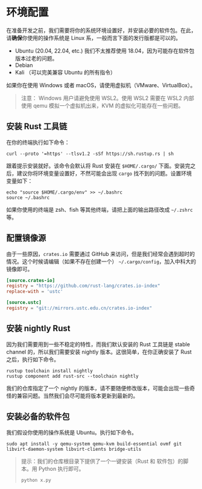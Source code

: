 # 环境配置

在准备开发之前，我们需要将你的系统环境设置好，并安装必要的软件包。在此，请**确保**你使用的操作系统是 Linux 系，一般而言下面的发行版都是可以的。

* Ubuntu (20.04, 22.04, etc.) 我们不太推荐使用 18.04，因为可能存在软件包版本过老的问题。
* Debian
* Kali （可以完美兼容 Ubuntu 的所有指令）

如果你在使用 Windows 或者 macOS，请使用虚拟机（VMware、VirtualBox）。

> 注意： Windows 用户请避免使用 WSL2。使用 WSL2 需要在 WSL2 内部使用 qemu 模拟一个虚拟机出来，KVM 的虚拟化可能存在一些问题。

## 安装 Rust 工具链

在你的终端执行如下命令：

```shell
curl --proto '=https' --tlsv1.2 -sSf https://sh.rustup.rs | sh
```

跟着提示安装就好。该命令会默认将 Rust 安装在 `$HOME/.cargo/` 下面。安装完之后，建议你将环境变量设置好，不然可能会出现 `cargo` 找不到的问题。设置环境变量如下：

```shell
echo "source $HOME/.cargo/env" >> ~/.bashrc
source ~/.bashrc
```

如果你使用的终端是 zsh、fish 等其他终端，请把上面的输出路径改成 `~/.zshrc` 等。

## 配置镜像源

由于一些原因，`crates.io` 需要通过 GitHub 来访问，但是我们经常会遇到超时的情况。这个时候请编辑（如果不存在创建一个） `~/.cargo/config`，加入中科大的镜像即可。

```toml
[source.crates-io]
registry = "https://github.com/rust-lang/crates.io-index"
replace-with = 'ustc'

[source.ustc]
registry = "git://mirrors.ustc.edu.cn/crates.io-index"
```

## 安装 nightly Rust

因为我们需要用到一些不稳定的特性，而我们默认安装的 Rust 工具链是 stable channel 的，所以我们需要安装 nightly 版本。这很简单，在你正确安装了 Rust 之后，执行如下命令。

```shell
rustup toolchain install nightly
rustup component add rust-src --toolchain nightly
```

我们的仓库指定了一个 nightly 的版本，请不要随便修改版本，可能会出现一些奇怪的兼容问题。当然我们会尽可能将版本更新到最新的。

## 安装必备的软件包

我们假设你使用的操作系统是 Ubuntu。执行如下命令。

```shell
sudo apt install -y qemu-system qemu-kvm build-essential ovmf git libvirt-daemon-system libvirt-clients bridge-utils
```

> 提示：我们的仓库根目录下提供了一个一键安装（Rust 和 软件包）的脚本。用 Python 执行即可。
>
> ```shell
> python x.py
> ```
